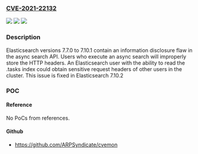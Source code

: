 ### [CVE-2021-22132](https://cve.mitre.org/cgi-bin/cvename.cgi?name=CVE-2021-22132)
![](https://img.shields.io/static/v1?label=Product&message=Elasticsearch&color=blue)
![](https://img.shields.io/static/v1?label=Version&message=n%2Fa&color=blue)
![](https://img.shields.io/static/v1?label=Vulnerability&message=CWE-522%3A%20Insufficiently%20Protected%20Credentials&color=brighgreen)

### Description

Elasticsearch versions 7.7.0 to 7.10.1 contain an information disclosure flaw in the async search API. Users who execute an async search will improperly store the HTTP headers. An Elasticsearch user with the ability to read the .tasks index could obtain sensitive request headers of other users in the cluster. This issue is fixed in Elasticsearch 7.10.2

### POC

#### Reference
No PoCs from references.

#### Github
- https://github.com/ARPSyndicate/cvemon

